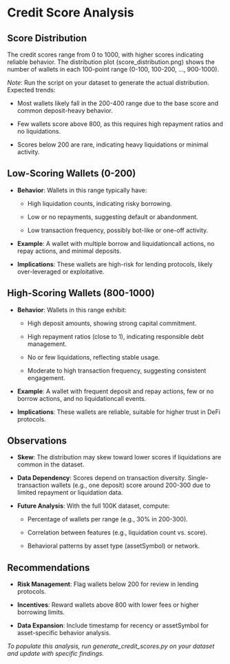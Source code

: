 Credit Score Analysis
=====================

Score Distribution
------------------

The credit scores range from 0 to 1000, with higher scores indicating reliable behavior. The distribution plot (score\_distribution.png) shows the number of wallets in each 100-point range (0-100, 100-200, ..., 900-1000).

_Note_: Run the script on your dataset to generate the actual distribution. Expected trends:

*   Most wallets likely fall in the 200-400 range due to the base score and common deposit-heavy behavior.
    
*   Few wallets score above 800, as this requires high repayment ratios and no liquidations.
    
*   Scores below 200 are rare, indicating heavy liquidations or minimal activity.
    

Low-Scoring Wallets (0-200)
---------------------------

*   **Behavior**: Wallets in this range typically have:
    
    *   High liquidation counts, indicating risky borrowing.
        
    *   Low or no repayments, suggesting default or abandonment.
        
    *   Low transaction frequency, possibly bot-like or one-off activity.
        
*   **Example**: A wallet with multiple borrow and liquidationcall actions, no repay actions, and minimal deposits.
    
*   **Implications**: These wallets are high-risk for lending protocols, likely over-leveraged or exploitative.
    

High-Scoring Wallets (800-1000)
-------------------------------

*   **Behavior**: Wallets in this range exhibit:
    
    *   High deposit amounts, showing strong capital commitment.
        
    *   High repayment ratios (close to 1), indicating responsible debt management.
        
    *   No or few liquidations, reflecting stable usage.
        
    *   Moderate to high transaction frequency, suggesting consistent engagement.
        
*   **Example**: A wallet with frequent deposit and repay actions, few or no borrow actions, and no liquidationcall events.
    
*   **Implications**: These wallets are reliable, suitable for higher trust in DeFi protocols.
    

Observations
------------

*   **Skew**: The distribution may skew toward lower scores if liquidations are common in the dataset.
    
*   **Data Dependency**: Scores depend on transaction diversity. Single-transaction wallets (e.g., one deposit) score around 200-300 due to limited repayment or liquidation data.
    
*   **Future Analysis**: With the full 100K dataset, compute:
    
    *   Percentage of wallets per range (e.g., 30% in 200-300).
        
    *   Correlation between features (e.g., liquidation count vs. score).
        
    *   Behavioral patterns by asset type (assetSymbol) or network.
        

Recommendations
---------------

*   **Risk Management**: Flag wallets below 200 for review in lending protocols.
    
*   **Incentives**: Reward wallets above 800 with lower fees or higher borrowing limits.
    
*   **Data Expansion**: Include timestamp for recency or assetSymbol for asset-specific behavior analysis.
    

_To populate this analysis, run generate\_credit\_scores.py on your dataset and update with specific findings._